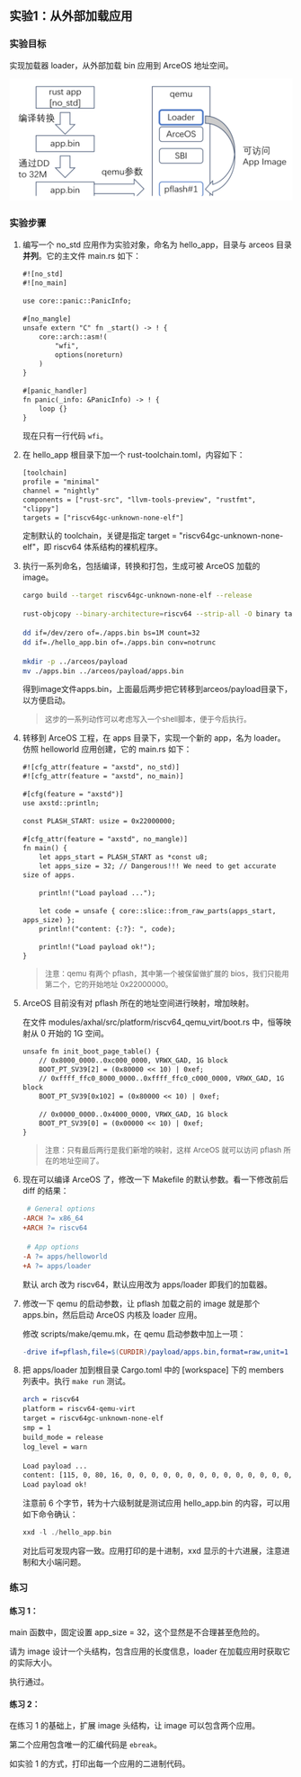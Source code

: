 ## 实验1：从外部加载应用



### 实验目标

实现加载器 loader，从外部加载 bin 应用到 ArceOS 地址空间。

<div style="text-align:center">
   <img src=".\img\p1.svg" alt="p1" style="zoom:80%"/>
</div>

### 实验步骤

1. 编写一个 no_std 应用作为实验对象，命名为 hello_app，目录与 arceos 目录**并列**。它的主文件 main.rs 如下：

   ```rust,ignore
   #![no_std]
   #![no_main]
   
   use core::panic::PanicInfo;
   
   #[no_mangle]
   unsafe extern "C" fn _start() -> ! {
       core::arch::asm!(
           "wfi",
           options(noreturn)
       )
   }
   
   #[panic_handler]
   fn panic(_info: &PanicInfo) -> ! {
       loop {}
   }
   ```

   现在只有一行代码 `wfi`。

2. 在 hello_app 根目录下加一个 rust-toolchain.toml，内容如下：

   ```rust,ignore
   [toolchain]
   profile = "minimal"
   channel = "nightly"
   components = ["rust-src", "llvm-tools-preview", "rustfmt", "clippy"]
   targets = ["riscv64gc-unknown-none-elf"]
   ```

   定制默认的 toolchain，关键是指定 target = "riscv64gc-unknown-none-elf"，即 riscv64 体系结构的裸机程序。

3. 执行一系列命名，包括编译，转换和打包，生成可被 ArceOS 加载的 image。

   ```bash
   cargo build --target riscv64gc-unknown-none-elf --release
   
   rust-objcopy --binary-architecture=riscv64 --strip-all -O binary target/riscv64gc-unknown-none-elf/release/hello_app ./hello_app.bin
   
   dd if=/dev/zero of=./apps.bin bs=1M count=32
   dd if=./hello_app.bin of=./apps.bin conv=notrunc
   
   mkdir -p ../arceos/payload
   mv ./apps.bin ../arceos/payload/apps.bin
   ```

   得到image文件apps.bin，上面最后两步把它转移到arceos/payload目录下，以方便启动。

   > <font size=2>这步的一系列动作可以考虑写入一个shell脚本，便于今后执行。</font>

4. 转移到 ArceOS 工程，在 apps 目录下，实现一个新的 app，名为 loader。仿照 helloworld 应用创建，它的 main.rs 如下：

   ```rust,ignore
   #![cfg_attr(feature = "axstd", no_std)]
   #![cfg_attr(feature = "axstd", no_main)]
   
   #[cfg(feature = "axstd")]
   use axstd::println;
   
   const PLASH_START: usize = 0x22000000;
   
   #[cfg_attr(feature = "axstd", no_mangle)]
   fn main() {
       let apps_start = PLASH_START as *const u8;
       let apps_size = 32; // Dangerous!!! We need to get accurate size of apps.
   
       println!("Load payload ...");
   
       let code = unsafe { core::slice::from_raw_parts(apps_start, apps_size) };
       println!("content: {:?}: ", code);
   
       println!("Load payload ok!");
   }
   ```

      > <font size=2>注意：qemu 有两个 pflash，其中第一个被保留做扩展的 bios，我们只能用第二个，它的开始地址 0x22000000。</font>

5. ArceOS 目前没有对 pflash 所在的地址空间进行映射，增加映射。

   在文件 modules/axhal/src/platform/riscv64_qemu_virt/boot.rs 中，恒等映射从 0 开始的 1G 空间。

   ```rust,ignore
   unsafe fn init_boot_page_table() {
       // 0x8000_0000..0xc000_0000, VRWX_GAD, 1G block
       BOOT_PT_SV39[2] = (0x80000 << 10) | 0xef;
       // 0xffff_ffc0_8000_0000..0xffff_ffc0_c000_0000, VRWX_GAD, 1G block
       BOOT_PT_SV39[0x102] = (0x80000 << 10) | 0xef;
   
       // 0x0000_0000..0x4000_0000, VRWX_GAD, 1G block
       BOOT_PT_SV39[0] = (0x00000 << 10) | 0xef;
   }
   ```

   > <font size=2>注意：只有最后两行是我们新增的映射，这样 ArceOS 就可以访问 pflash 所在的地址空间了。</font>

6. 现在可以编译 ArceOS 了，修改一下 Makefile 的默认参数。看一下修改前后 diff 的结果：

   ```makefile
    # General options
   -ARCH ?= x86_64
   +ARCH ?= riscv64
   
    # App options
   -A ?= apps/helloworld
   +A ?= apps/loader
   ```

   默认 arch 改为 riscv64，默认应用改为 apps/loader 即我们的加载器。

7. 修改一下 qemu 的启动参数，让 pflash 加载之前的 image 就是那个 apps.bin，然后启动 ArceOS 内核及 loader 应用。

   修改 scripts/make/qemu.mk，在 qemu 启动参数中加上一项：

   ``` makefile
   -drive if=pflash,file=$(CURDIR)/payload/apps.bin,format=raw,unit=1
   ```

8. 把 apps/loader 加到根目录 Cargo.toml 中的 [workspace] 下的 members 列表中。执行 `make run` 测试。

   ```bash
   arch = riscv64
   platform = riscv64-qemu-virt
   target = riscv64gc-unknown-none-elf
   smp = 1
   build_mode = release
   log_level = warn
   
   Load payload ...
   content: [115, 0, 80, 16, 0, 0, 0, 0, 0, 0, 0, 0, 0, 0, 0, 0, 0, 0, 0, 0, 0, 0, 0, 0, 0, 0, 0, 0, 0, 0, 0, 0]:
   Load payload ok!
   ```

   注意前 6 个字节，转为十六级制就是测试应用 hello_app.bin 的内容，可以用如下命令确认：

   ```rust
   xxd -l ./hello_app.bin
   ```
   
   对比后可发现内容一致。应用打印的是十进制，xxd 显示的十六进展，注意进制和大小端问题。

### 练习

#### 练习 1：

main 函数中，固定设置 app_size = 32，这个显然是不合理甚至危险的。

请为 image 设计一个头结构，包含应用的长度信息，loader 在加载应用时获取它的实际大小。

执行通过。

#### 练习 2：

在练习 1 的基础上，扩展 image 头结构，让 image 可以包含两个应用。

第二个应用包含唯一的汇编代码是 `ebreak`。

如实验 1 的方式，打印出每一个应用的二进制代码。
